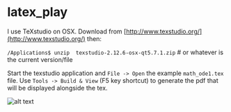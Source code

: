 # latex_play

I use TeXstudio on OSX. Download from [http://www.texstudio.org/](http://www.texstudio.org/)
then:

`/Applications$ unzip  texstudio-2.12.6-osx-qt5.7.1.zip`  # or whatever is the current version/file

Start the texstudio application and `File -> Open` the example `math_ode1.tex` file. Use `Tools -> Build & View` (F5 key shortcut) to generate the pdf that will be displayed alongside the tex. 

![alt text](https://github.com/rheiland/raw/master/math_ode1.png "TeXstudio")

